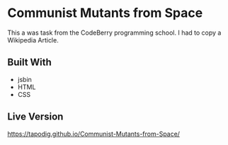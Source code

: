 # Communist Mutants from Space
This a was task from the CodeBerry programming school. I had to copy a Wikipedia Article.

## Built With
- jsbin
- HTML
- CSS

## Live Version
https://tapodig.github.io/Communist-Mutants-from-Space/